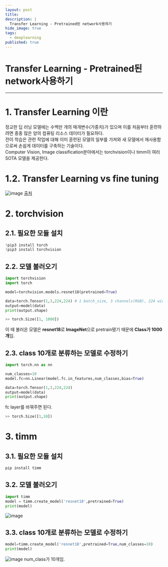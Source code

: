 ```yaml
---
layout: post
title: 
description: |
  Transfer Learning - Pretrained된 network사용하기
hide_image: true
tags:
  - deeplearning
published: true
---
```


# Transfer Learning - Pretrained된 network사용하기
* * *

# 1. Transfer Learning 이란
정교한 딥 러닝 모델에는 수백만 개의 매개변수(가중치)가 있으며 이를 처음부터 훈련하려면 종종 많은 양의 컴퓨팅 리소스 데이터가 필요하다.    
전이 학습은 관련 작업에 대해 이미 훈련된 모델의 일부를 가져와 새 모델에서 재사용함으로써 손쉽게 데이터를 구축하는 기술이다.   
Computer Vision, Image classification분야에서는 torchvision이나 timm이 여러 SOTA 모델을 제공한다.   

# 1.2. Transfer Learning vs fine tuning
![image](https://user-images.githubusercontent.com/69246778/177728647-c10127d3-7e53-44f5-b0ab-56cd46bf61b0.png)
[출처](https://inhovation97.tistory.com/31)


# 2. torchvision
## 2.1. 필요한 모듈 설치
```py
!pip3 install torch
!pip3 install torchvision
```
## 2.2. 모델 불러오기
```py
import torchvision
import torch

model=torchvision.models.resnet18(pretrained=True)

data=torch.Tensor(1,3,224,224) # 1 batch_size, 3 channels(RGB), 224 width, 224 height
output=model(data)
print(output.shape)
```
```py
>> torch.Size([1, 1000])
```
이 때 불러온 모델은 **resnet18**로 **ImageNet**으로 pretrain됐기 때문에 **Class가 1000개**임.   

## 2.3. class 10개로 분류하는 모델로 수정하기
```py
import torch.nn as nn

num_classes=10
model.fc=nn.Linear(model.fc.in_features,num_classes,bias=True)

data=torch.Tensor(1,3,224,224)
output=model(data)
print(output.shape)
````
fc layer를 바꿔주면 된다.
```py
>> torch.Size([1,10])
```

# 3. timm
## 3.1. 필요한 모듈 설치
```py
pip install timm
```
## 3.2. 모델 불러오기
```py
import timm
model = timm.create_model('resnet18',pretrained=True)
print(model)
```
![image](https://user-images.githubusercontent.com/69246778/177733332-0b64d41e-d879-4fd4-bea7-c6efa24d468d.png)


## 3.3. class 10개로 분류하는 모델로 수정하기
```py
model=timm.create_model('resnet18',pretrained=True,num_classes=10)
print(model)
```
![image](https://user-images.githubusercontent.com/69246778/177733422-18fbcdaf-cfe6-450e-b05c-e4861a7c508e.png)
num_class가 10개임.
